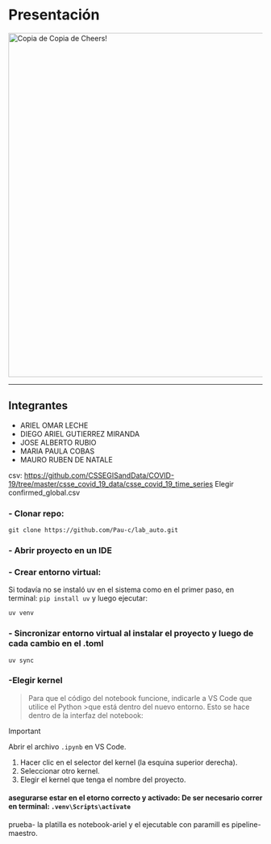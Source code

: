 # Presentación
<img width="1024" height="681" alt="Copia de Copia de Cheers!" src="https://github.com/user-attachments/assets/f3030b34-0556-4634-986d-95eb3dc70035" />



---

## Integrantes

- ARIEL OMAR LECHE
- DIEGO ARIEL GUTIERREZ MIRANDA
- JOSE ALBERTO RUBIO
- MARIA PAULA COBAS
- MAURO RUBEN DE NATALE

csv: https://github.com/CSSEGISandData/COVID-19/tree/master/csse_covid_19_data/csse_covid_19_time_series 
Elegir confirmed_global.csv 


### - Clonar repo:
```
git clone https://github.com/Pau-c/lab_auto.git
```


### - Abrir proyecto en un IDE
### - Crear entorno virtual:
Si todavía no se instaló uv en el sistema como en el primer paso, en terminal: `pip install uv` y luego  ejecutar:
```
uv venv
```

### - Sincronizar entorno virtual al instalar el proyecto y luego de cada cambio en el .toml
```
uv sync
```

### -Elegir kernel
>Para que el código del notebook funcione,  indicarle a VS Code que utilice el Python >que está dentro del nuevo entorno. Esto se hace dentro de la interfaz del notebook:

> [!IMPORTANT]
> Abrir el archivo `.ipynb` en VS Code.
> 1. Hacer clic en el selector del kernel (la esquina superior derecha).
> 2. Seleccionar otro kernel.
> 3. Elegir el kernel que tenga el nombre del proyecto.


#### asegurarse estar en el etorno correcto y activado: De ser necesario correr en terminal: `.venv\Scripts\activate`



prueba-  la platilla es notebook-ariel    y el ejecutable con paramill es pipeline-maestro.   


